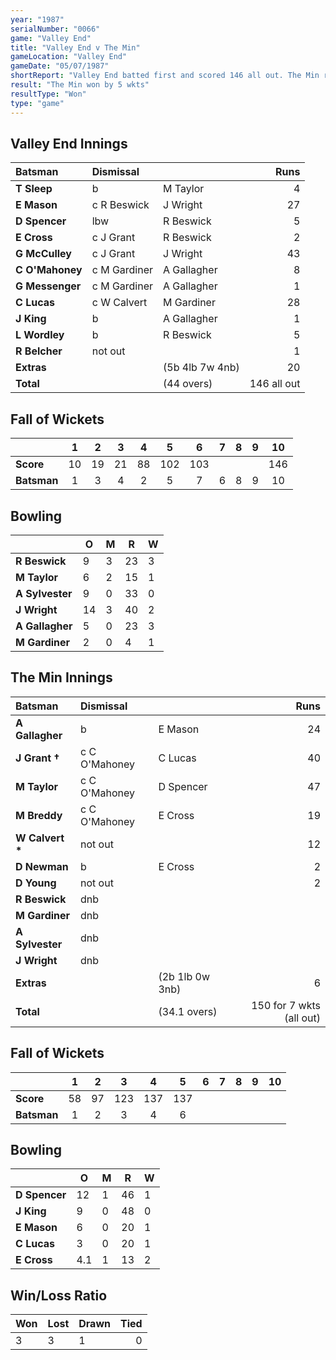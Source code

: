 ```yaml
---
year: "1987"
serialNumber: "0066" 
game: "Valley End"
title: "Valley End v The Min"
gameLocation: "Valley End"
gameDate: "05/07/1987"
shortReport: "Valley End batted first and scored 146 all out. The Min replied with 150 for 5 wkts"
result: "The Min won by 5 wkts"
resultType: "Won"
type: "game"
---
```


## Valley End Innings

| Batsman | Dismissal |  | Runs |
|:---|:---|---|---:|
| **T Sleep** | b | M Taylor | 4 | 
| **E Mason** | c R Beswick | J Wright | 27 | 
| **D Spencer** | lbw | R Beswick | 5 |
| **E Cross** | c J Grant | R Beswick | 2 | 
| **G McCulley** | c J Grant | J Wright | 43 | 
| **C O'Mahoney** | c M Gardiner | A Gallagher  | 8 |
| **G Messenger** | c M Gardiner | A Gallagher | 1 | 
| **C Lucas** | c W Calvert | M Gardiner | 28 |
| **J King** | b | A Gallagher | 1 |  
| **L Wordley** | b | R Beswick | 5 | 
| **R Belcher** | not out |  | 1 |
| **Extras** | | (5b 4lb 7w 4nb) | 20 | 
| **Total** | | (44 overs) | 146 all out | 

## Fall of Wickets

| | 1 | 2 | 3 | 4 | 5 | 6 | 7 | 8 | 9 | 10 |
|---|:---:|:---:|:---:|:---:|:---:|:---:|:---:|:---:|:---:|:---:|
| **Score** | 10 | 19 | 21 | 88 | 102 | 103 |  |  |  | 146 |
| **Batsman** | 1 | 3 | 4 | 2 | 5 | 7 | 6 | 8 | 9 | 10 |

## Bowling

| | O | M | R | W |
|---|---|---|---|---|
| **R Beswick** | 9 | 3 | 23 | 3 | 
| **M Taylor** | 6 | 2 | 15 | 1 | 
| **A Sylvester** | 9 | 0 | 33 | 0 | 
| **J Wright** | 14 | 3 | 40 | 2 | 
| **A Gallagher** | 5 | 0 | 23 | 3 |
| **M Gardiner** | 2 | 0 | 4 | 1 |

## The Min Innings

| Batsman | Dismissal |  | Runs |
|:---|:---|---|---:|
| **A Gallagher** | b | E Mason | 24 | 
| **J Grant &#8224;** | c C O'Mahoney | C Lucas | 40 | 
| **M Taylor** | c C O'Mahoney | D Spencer | 47 | 
| **M Breddy** | c C O'Mahoney | E Cross | 19 | 
| **W Calvert &#42;** | not out |   | 12 | 
| **D Newman** | b  | E Cross | 2 | 
| **D Young** | not out |  | 2 |
| **R Beswick** | dnb  |  |  | 
| **M Gardiner** | dnb  |  |  | 
| **A Sylvester** | dnb |  |  | 
| **J Wright** | dnb |  |  |
| **Extras** | | (2b 1lb 0w 3nb) | 6 | 
| **Total** | | (34.1 overs) | 150 for 7 wkts (all out) | 

## Fall of Wickets

| | 1 | 2 | 3 | 4 | 5 | 6 | 7 | 8 | 9 | 10 |
|---|:---:|:---:|:---:|:---:|:---:|:---:|:---:|:---:|:---:|:---:|
| **Score** | 58 | 97 | 123 | 137 | 137 |  |  |  |  |  | 
| **Batsman** | 1 | 2 | 3 | 4 | 6 |  |  |  |  |  | 

## Bowling

| | O | M | R | W |
|---|---|---|---|---|
| **D Spencer** | 12 | 1 | 46 | 1 | 
| **J King** | 9 | 0 | 48 | 0 | 
| **E Mason** | 6 | 0 | 20 | 1 |
| **C Lucas** | 3 | 0 | 20 | 1 |
| **E Cross** | 4.1 | 1 | 13 | 2 |

## Win/Loss Ratio

| Won | Lost | Drawn | Tied |
|:---|:---|:---|---:|
| 3 | 3 | 1 | 0 |